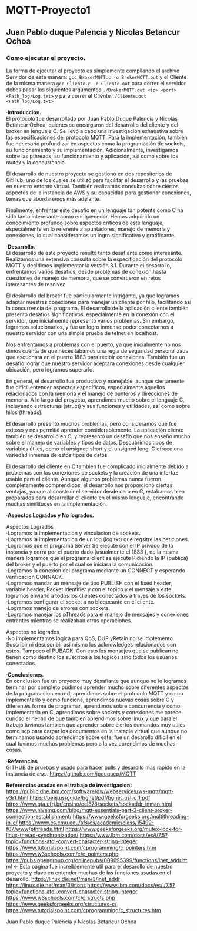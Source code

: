 # MQTT-Proyecto1
## Juan Pablo duque Palencia y Nicolas Betancur Ochoa  
### Como ejecutar el proyecto.
La forma de ejecutar el proyecto es simplemente compilando el archivo Servidor de esta manera: ```gcc BrokerMQTT.c -o BrokerMQTT.out``` y el Cliente de la misma manera ```gcc Cliente.c -o Cliente.out``` para correr el servidor debes pasar los siguientes argumentos ```./BrokerMQTT.out <ip> <port> <Path_log/Log.txt>``` y para correr el Cliente ```./Cliente.out <Path_log/Log.txt>```


&centerdot;**Introducción.**<br>
El protocolo fue desarrollado por Juan Pablo Duque Palencia y Nicolás Betancur Ochoa, quienes se encargaron del desarrollo del cliente y del broker en lenguaje C. Se llevó a cabo una investigación exhaustiva sobre las especificaciones del protocolo MQTT. Para la implementación, también fue necesario profundizar en aspectos como la programación de sockets, su funcionamiento y su implementación. Adicionalmente, investigamos sobre las pthreads, su funcionamiento y aplicación, así como sobre los mutex y la concurrencia.

El desarrollo de nuestro proyecto se gestionó en dos repositorios de GitHub, uno de los cuales se utilizó para facilitar el desarrollo y las pruebas en nuestro entorno virtual. También realizamos consultas sobre ciertos aspectos de la instancia de AWS y su capacidad para gestionar conexiones, temas que abordaremos más adelante.

Finalmente, enfrentar este desafío en un lenguaje tan potente como C ha sido tanto interesante como enriquecedor. Hemos adquirido un conocimiento profundo sobre aspectos críticos de este lenguaje, especialmente en lo referente a apuntadores, manejo de memoria y conexiones, lo cual consideramos un logro significativo y gratificante.

&centerdot;**Desarrollo.**<br>
El desarrollo de este proyecto resultó tanto desafiante como interesante. Realizamos una extensiva consulta sobre la especificación del protocolo MQTT y decidimos implementar la versión 3.1. Durante el desarrollo, enfrentamos varios desafíos, desde problemas de conexión hasta cuestiones de manejo de memoria, que se convirtieron en retos interesantes de resolver.

El desarrollo del broker fue particularmente intrigante, ya que logramos adaptar nuestras conexiones para manejar un cliente por hilo, facilitando así la concurrencia del programa. El desarrollo de la aplicación cliente también presentó desafíos significativos, especialmente en la conexión con el servidor, que inicialmente representó varios problemas. Sin embargo, logramos solucionarlos, y fue un logro inmenso poder conectarnos a nuestro servidor con una simple prueba de telnet en localhost.

Nos enfrentamos a problemas con el puerto, ya que inicialmente no nos dimos cuenta de que necesitábamos una regla de seguridad personalizada que escuchara en el puerto 1883 para recibir conexiones. También fue un desafío lograr que nuestro servidor aceptara conexiones desde cualquier ubicación, pero logramos superarlo.

En general, el desarrollo fue productivo y manejable, aunque ciertamente fue difícil entender aspectos específicos, especialmente aquellos relacionados con la memoria y el manejo de punteros y direcciones de memoria. A lo largo del proyecto, aprendimos mucho sobre el lenguaje C, incluyendo estructuras (struct) y sus funciones y utilidades, así como sobre hilos (threads).

El desarrollo presentó muchos problemas, pero consideramos que fue exitoso y nos permitió aprender considerablemente. La aplicación cliente también se desarrolló en C, y representó un desafío que nos enseñó mucho sobre el manejo de variables y tipos de datos. Descubrimos tipos de variables útiles, como el unsigned short y el unsigned long. C ofrece una variedad inmensa de estos tipos de datos.

El desarrollo del cliente en C también fue complicado inicialmente debido a problemas con las conexiones de sockets y la creación de una interfaz usable para el cliente. Aunque algunos problemas nunca fueron completamente comprendidos, el desarrollo nos proporcionó ciertas ventajas, ya que al construir el servidor desde cero en C, estábamos bien preparados para desarrollar el cliente en el mismo lenguaje, encontrando muchas similitudes en la implementación.

&centerdot;**Aspectos Logrados y No logrados.**<br>

Aspectos Logrados <br>
&centerdot;Logramos la implementacion y vinculacion de sockets.<br>
&centerdot;Logramos la implementacion de un log (log.txt) que regsitre las peticiones.<br>
&centerdot;Logramos que el programa Server Se ejecute con el IP privado de la instancia y corra por el puerto dado (usualmente el 1883 ), de la misma manera logramos que el programa client se ejecute Pidiendo la IP (publica) del broker y el puerto por el cual se iniciara la comunicación.<br>
&centerdot;Logramos la conexion del programa mediante un CONNECT y esperando verificacion CONNACK.<br>
&centerdot;Logramos mandar un mensaje de tipo PUBLISH con el fixed header, variable header, Packet Identifier y con el topico y el mensaje y este logramos enviarlo a todos los clientes conectados a traves de los sockets.<br>
&centerdot;Logramos configurar el socket a no bloqueante en el cliente.<br>
&centerdot;Logramos manejo de errores con sockets.<br>
&centerdot;Logramos manejar los pThreads para el manejo de mensajes y conexiones entrantes mientras se realizaban otras operaciones.<br>

Aspectos no logrados<br>
&centerdot;No implementamos logica para QoS, DUP yRetain  no se implemento Suscribir ni desuscribir asi mismo los acknowledges relacionados con estos. Tampoco el PUBACK. Con esto los mensajes que se publican no tienen como destino los suscritos a los topicos sino todos los usuarios conectados.<br>

&centerdot;**Conclusiones.**<br>
En conclusion fue un proyecto muy desafiante que aunque no lo logramos terminar por completo pudimos aprender mucho sobre diferentes aspectos de la programacion en red, aprendimos sobre el protocolo MQTT y como implementarlo y como funciona, aprendimos nuevas cosas sobre C y diferentes forma de programar, aprendimos sobre concurrencia y como implementarla en C, aprendimos sobre sockets y conexiones me parece curioso el hecho de que tambien aprendimos sobre linux y que para el trabajo tuvimos tambien que aprender sobre ciertos comandos muy utiles como scp para cargar los documentos en la instacia virtual que aunque no terminamos usando aprendimos sobre este, fue un desarollo dificil en el cual tuvimos muchos problemas pero a la vez aprendimos de muchas cosas.

&centerdot;**Referencias**<br>
GITHUB de pruebas y usado para hacer pulls y desarollo mas rapido en la instancia de aws.
https://github.com/jpduquep/MQTT

**Referencias usadas en el trabajo de investigacion:**
https://public.dhe.ibm.com/software/dw/webservices/ws-mqtt/mqtt-v3r1.html
https://beej.us/guide/bgnet/pdf/bgnet_usl_c_1.pdf
https://www.gta.ufrj.br/ensino/eel878/sockets/sockaddr_inman.html
https://www.hivemq.com/blog/mqtt-essentials-part-3-client-broker-connection-establishment/
https://www.geeksforgeeks.org/multithreading-in-c/
https://www.cs.cmu.edu/afs/cs/academic/class/15492-f07/www/pthreads.html
https://www.geeksforgeeks.org/mutex-lock-for-linux-thread-synchronization/
https://www.ibm.com/docs/es/i/7.5?topic=functions-atoi-convert-character-string-integer
https://www.tutorialspoint.com/cprogramming/c_pointers.htm
https://www.w3schools.com/c/c_pointers.php
https://pubs.opengroup.org/onlinepubs/009695399/functions/inet_addr.html  <- Esta pagina fue increiblemente util para el desarollo de nuestro proyecto y clave en entender muchas de las funciones usadas en el desarollo.
https://linux.die.net/man/3/inet_addr
https://linux.die.net/man/3/htons
https://www.ibm.com/docs/es/i/7.5?topic=functions-atoi-convert-character-string-integer
https://www.w3schools.com/c/c_structs.php
https://www.geeksforgeeks.org/structures-c/
https://www.tutorialspoint.com/cprogramming/c_structures.htm



Juan Pablo duque Palencia y Nicolas Betancur Ochoa  



